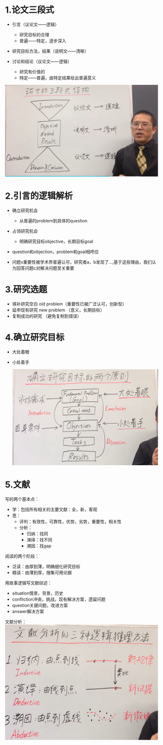 # 1.论文三段式

- 引言（议论文——逻辑）
  - 研究目标的合理
  - 普遍——特定，逐步深入

- 研究目标方法，结果（说明文——清晰）

- 讨论和结论（议论文——逻辑）
  - 研究有价值的
  - 特定——普遍，由特定结果给出普遍意义

![image-20240527213550966](.img/写作.assets/image-20240527213550966.png)



# 2.引言的逻辑解析

* 确立研究机会
  * 从普遍的problem到具体的question
* 占领研究机会
  * 明确研究目标objective，长期目标goal

* question和objection，problem和goal相呼应
* 问题x重要性被学术界普遍认可，研究者a，b发现了...,基于这些理由，我们认为回答问题c对解决问题至关重要



# 3.研究选题

* 填补研究空白 old problem（重要性已被广泛认可，创新型）
* 延申现有研究 new problem （意义，长期目标）
* 复制成功的研究 （避免复制到错误）



# 4.确立研究目标

* 大处着眼

* 小处着手

  ![image-20240527230008846](.img/写作.assets/image-20240527230008846.png)



# 5.文献

写的两个基本点：

* 学：包括所有相关的主要文献：全，新，客观
* 思：
  * 评判：有效性，可靠性，优势，劣势，重要性，相关性
  * 分析：
    * 归纳：找同
    * 演绎：找不同
    * 溯因：找gap

阅读的两个阶段：

* 泛读：由厚到薄，明确细化研究目标
* 精读：由薄到厚，搜集可用论据

用故事逻辑写文献综述：

* situation情景，背景，历史
* confliction冲突，挑战，现有解决方案，遗留问题
* question关键问题，改进方案
* answer解决方案

文献分析：
  ![image-20240527233732808](.img/写作.assets/image-20240527233732808.png)